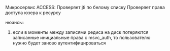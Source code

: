 Микросервис ACCESS:
Проверяет jti по белому списку
Проверяет права доступа юзера к ресурсу

нюансы:
1) если в моменты между записями редиса на диск потеряются записанные инициальные права с msvc_auth, то пользователю нужно будет заново аутентифицироваться